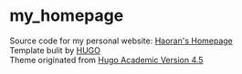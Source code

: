 # my_homepage
Source code for my personal website: [Haoran's Homepage](https://www.cs.mcgill.ca/~hdu10/) </br>
Template bulit by [HUGO](https://gohugo.io/) </br>
Theme originated from [Hugo Academic Version 4.5](https://github.com/du-hr/my_homepage/blob/master/themes/Academic/README.md)
